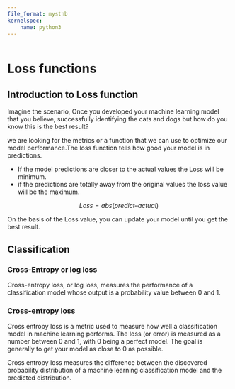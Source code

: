 ```yaml
---
file_format: mystnb
kernelspec:
    name: python3
---
```


```{title} Deep learning loss functions
```

# Loss functions

## Introduction to Loss function
Imagine the scenario, Once you developed your machine learning model that you believe, successfully identifying the
cats and dogs but how do you know this is the best result?

we are looking for the metrics or a function that we can use to optimize our model performance.The loss function
tells how good your model is in predictions.
- If the model predictions are closer to the actual values the Loss will be minimum.
- if the predictions are totally away from the original values the loss value will be the maximum.

$$
Loss = abs(predict – actual)
$$

On the basis of the Loss value, you can update your model until you get the best result.

## Classification

### Cross-Entropy or log loss
Cross-entropy loss, or log loss, measures the performance of a classification model whose output is a probability
value between 0 and 1.

### Cross-entropy loss
Cross entropy loss is a metric used to measure how well a classification model in machine learning performs.
The loss (or error) is measured as a number between 0 and 1, with 0 being a perfect model.
The goal is generally to get your model as close to 0 as possible.

Cross entropy loss measures the difference between the discovered probability distribution of a machine learning
classification model and the predicted distribution.

